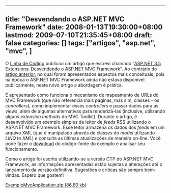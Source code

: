 
---
title: "Desvendando o ASP.NET MVC Framework"
date: 2008-01-13T19:30:00+08:00
lastmod: 2009-07-10T21:35:45+08:00
draft: false
categories: []
tags: ["artigos", "asp.net", "mvc", ]
---


O [Linha de Código](http://www.linhadecodigo.com.br/) publicou um artigo que escrevi chamado "[ASP.NET 3.5 Extensions: Desvendando o ASP.NET MVC Framework](http://www.linhadecodigo.com.br/Artigo.aspx?id=1634 "ASP.NET 3.5 Extensions: Desvendando o ASP.NET MVC Framework")". Ao contrário do [artigo anterior](/blog/post/2007/12/05/Consideracoes-iniciais-sobre-o-ASPNET-MVC-Framework.aspx), no qual foram apresentados aspectos mais conceituais, pois na época o ASP.NET MVC Framework ainda não estava disponível publicamente, neste novo artigo a abordagem é prática.

É apresentado como funciona o mecanismo de mapeamento de URLs do MVC Framework (que não referencia mais páginas, mas sim, classes - os *controllers*), como implementar esses *controllers* e passar dados para as *views*, além de algumas alternativas para renderizá-las (inclusive, utilizando alguns *extension methods* do MVC Toolkit). Durante o artigo, é desenvolvido um exemplo simples de leitor de *feeds* RSS utilizando o ASP.NET MVC Framework. Esse leitor armazena os dados dos *feeds* em um arquivo XML (que é manipulado através de classes do *model* utilizando *LINQ to XML*) e consulta as últimas atualizações de maneira on-line. Você pode fazer o [download](/files/2009%2f7%2fExemploMvcApplication.zip) do código-fonte do exemplo e analisar seu funcionamento.

Como o artigo foi escrito utilizando-se a versão CTP do ASP.NET MVC Framework, as informações apresentadas estão sujeitas a alterações até o lançamento da versão definitiva. Sugestões e críticas são sempre bem-vindas. Espero que gostem!

[](/files/2009%2f7%2fExemploMvcApplication.zip)

[ExemploMvcApplication.zip (86,60 kb)](/files/2009%2f7%2fExemploMvcApplication.zip)

